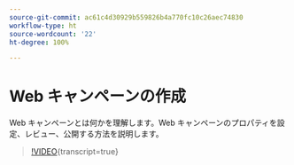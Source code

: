 ```yaml
---
source-git-commit: ac61c4d30929b559826b4a770fc10c26aec74830
workflow-type: ht
source-wordcount: '22'
ht-degree: 100%

---
```

# Web キャンペーンの作成

Web キャンペーンとは何かを理解します。Web キャンペーンのプロパティを設定、レビュー、公開する方法を説明します。

>[!VIDEO](https://video.tv.adobe.com/v/3449982/?quality=12&learn=on&captions=jpn){transcript=true}
